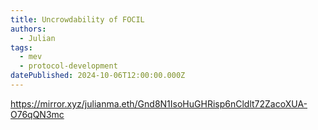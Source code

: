 ```yaml
---
title: Uncrowdability of FOCIL
authors:
  - Julian
tags:
  - mev
  - protocol-development
datePublished: 2024-10-06T12:00:00.000Z
---
```


<https://mirror.xyz/julianma.eth/Gnd8N1IsoHuGHRisp6nCldlt72ZacoXUA-O76qQN3mc>
